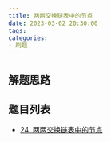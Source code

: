 ```yaml
---
title: 两两交换链表中的节点
date: 2023-03-02 20:30:00
tags:
categories:
- 刷题
---
```


## 解题思路


## 题目列表
- [24. 两两交换链表中的节点](https://leetcode.cn/problems/swap-nodes-in-pairs/)